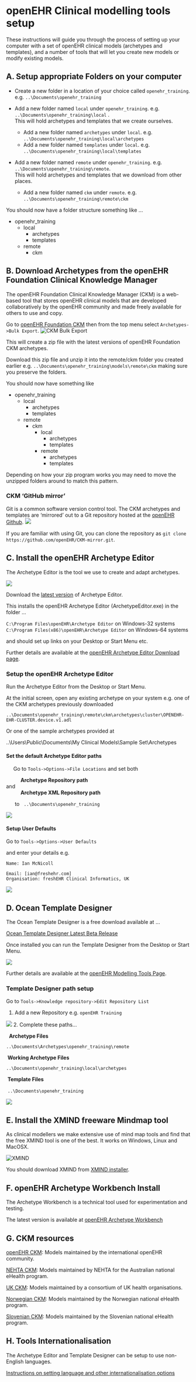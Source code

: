 # openEHR Clinical modelling tools setup

These instructions will guide you through the process of setting up your computer with a set of openEHR clinical models (archetypes and templates), and a number of tools that will let you create new models or modify existing models.

## A. Setup appropriate Folders on your computer

* Create a new folder in a location of your choice called ``openehr_training``.  e.g. ``..\Documents\openehr_training``

* Add a new folder named ``local`` under ``openehr_training``. e.g.  ``..\Documents\openehr_training\local`` .  
	This will hold archetypes and templates that we create ourselves.  

	* Add a new folder named ``archetypes`` under ``local``. e.g.  ``..\Documents\openehr_training\local\archetypes``
	* Add a new folder named ``templates`` under ``local``. e.g.  ``..\Documents\openehr_training\local\templates``    

* Add a new folder named ``remote`` under ``openehr_training``. e.g.  ``..\Documents\openehr_training\remote``.  
	This will hold archetypes and templates that we download from other places.  

	* Add a new folder named ``ckm`` under ``remote``. e.g.  ``..\Documents\openehr_training\remote\ckm``  

You should now have a folder structure something like …

* openehr_training
	* local
		* archetypes
		* templates
	* remote
		* ckm



## B. Download Archetypes from the openEHR Foundation Clinical Knowledge Manager

The openEHR Foundation Clinical Knowledge Manager (CKM) is a web-based tool that stores openEHR clinical models that are developed collaboratively by the openEHR community and made freely available for others to use and copy.

Go to [openEHR Foundation CKM](http://openehr.org/ckm) then from the top menu select ``Archetypes->Bulk Export``.
![CKM Bulk Export](./images/ckm_export.png)

This will create a zip file with the latest versions of openEHR Foundation CKM archetypes.

Download this zip file and unzip it into the remote/ckm folder you created earlier e.g. ``..\Documents\openehr_training\models\remote\ckm`` making sure you preserve the folders.

You should now have something like

* openehr_training
	* local
		* archetypes
		* templates
	* remote
		* ckm
			* local
				* archetypes
				* templates
			* remote
				* archetypes
				* templates

Depending on how your zip program works you may need to move the unzipped folders around to match this pattern.

### CKM ‘GitHub mirror’

Git is a common software version control tool. The CKM archetypes and templates are ‘mirrored’ out to a Git repository hosted at the [openEHR Github](https://github.com/openEHR/CKM-mirror).
![](./images/Octocat.png)

If you are familiar with using Git, you can clone the repository as  ``git clone https://github.com/openEHR/CKM-mirror.git``.


## C. Install the openEHR Archetype Editor

The Archetype Editor is the tool we use to create and adapt archetypes.

![](./images/ae_screen.png)

Download the [latest version](http://www.openehr.org/download_files/archetype_editor/archetype_editor_2.8.972.1-windows_32bit.exe) of Archetype Editor.

This installs the openEHR Archetype Editor (ArchetypeEditor.exe) in the folder …

``C:\Program Files\openEHR\Archetype Editor`` on Windows-32 systems
``C:\Program Files(x86)\openEHR\Archetype Editor`` on Windows-64 systems

and should set up links on your Desktop or Start Menu etc.

Further details are available at the [openEHR Archetype Editor Download page](http://www.openehr.org/downloads/archetypeeditor/home).

### Setup the openEHR Archetype Editor

Run the Archetype Editor from the Desktop or Start Menu.

At the initial screen, open any existing archetype on your system e.g. one of the CKM archetypes previously downloaded

``..\Documents\openehr_training\remote\ckm\archetypes\cluster\OPENEHR-EHR-CLUSTER.device.v1.adl``

Or one of the sample archetypes provided at

..\Users\Public\Documents\My Clinical Models\Sample Set\Archetypes

#### Set the default Archetype Editor paths

     Go to ``Tools->Options->File Locations`` and set both

          **Archetype Repository path**  
          and  
          **Archetype XML Repository path**  

      to    ``..\Documents\openehr_training``  

![](./images/ae_tool_setup.png)
#### Setup User Defaults

Go to ``Tools->Options->User Defaults``

and enter your details e.g.

```
Name: Ian McNicoll

Email: [ian@freshehr.com]
Organisation: freshEHR Clinical Informatics, UK
```
![](./images/ae_user_setup2.png)


##  D. Ocean Template Designer

The Ocean Template Designer is a free download available at …

[Ocean Template Designer Latest Beta Release](http://www.openehr.org/download_files/TemplateDesigner/TemplateDesignerSetup_2.8.94.2.exe)

Once installed you can run the Template Designer from the Desktop or Start Menu.  

![](./images/td_screen.png)

Further details are available at the [openEHR Modelling Tools Page](http://www.openehr.org/downloads/modellingtools).

### Template Designer path setup

Go to ``Tools->Knowledge repository->Edit Repository List``

1. Add a new Repository e.g. ``openEHR Training``  

![](./images/td_setup_repo_1.png)
2. Complete these paths…

  **Archetype Files**

 ``..\Documents\Archetypes\openehr_training\remote``

 **Working Archetype Files**

 ``..\Documents\openehr_training\local\archetypes``

 **Template Files**

 ``..\Documents\openehr_training`` 

![](./images/td_setup_repo_2.png)


## E. Install the XMIND freeware Mindmap tool

As clinical modellers we make extensive use of mind map tools and find that the free XMIND tool is one of the best. It works on Windows, Linux and MacOSX.

![XMIND](./images/xmind_logo2.png)  

You should download XMIND from [XMIND installer](http://xmind.net/downloads/).


## F. openEHR Archetype Workbench Install

The Archetype Workbench is a technical tool used for experimentation and testing.  

The latest version is available at
[openEHR Archetype Workbench](http://www.openehr.org/downloads/ADLworkbench/home)


## G. CKM resources

[openEHR CKM](http://www.openehr.org/ckm/): Models maintained by the international openEHR community.

[NEHTA CKM](http://dcm.nehta.org.au/ckm/): Models maintained by NEHTA for the Australian national eHealth program.

[UK CKM](http://clinicalmodels.org.uk/ckm): Models maintained by a consortium of UK health organisations.

[Norwegian CKM](http://arketyper.no/ckm/): Models maintained by the Norwegian national eHealth program.

[Slovenian CKM](http://ukz.ezdrav.si/ckm/OKM.html): Models maintained by the Slovenian national eHealth program.


## H. Tools Internationalisation

The Archetype Editor and Template Designer can be setup to use non-English languages.

[Instructions on setting language and other internationalisation options](./tools_internationalisation.md)
